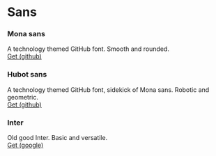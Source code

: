# Sans
### Mona sans
A technology themed GitHub font. Smooth and rounded.  
[Get (github)](https://github.com/github/mona-sans?tab=readme-ov-file)
### Hubot sans
A technology themed GitHub font, sidekick of Mona sans. Robotic and geometric.  
[Get (github)](https://github.com/github/mona-sans?tab=readme-ov-file)
### Inter
Old good Inter. Basic and versatile.  
[Get (google)](https://fonts.google.com/specimen/Inter)
